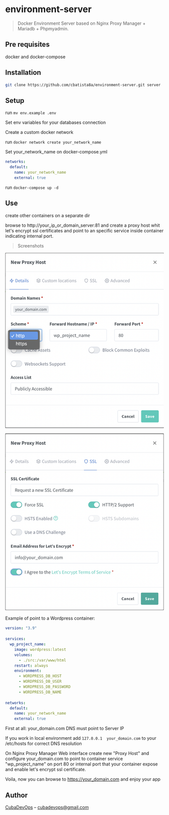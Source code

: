 # environment-server
> Docker Environment Server based on Nginx Proxy Manager + Mariadb + Phpmyadmin.

## Pre requisites

docker and docker-compose

## Installation

```sh
git clone https://github.com/cbatista8a/environment-server.git server
```

## Setup

run `mv env.example .env`

Set env variables for your databases connection

Create a custom docker network

run `docker network create your_network_name`

Set your_network_name on docker-compose.yml

```yml
networks:
  default:
    name: your_network_name
    external: true
```

run `docker-compose up -d`

## Use

create other containers on a separate dir

browse to http://your_ip_or_domain_server:81 and create a proxy host whit let's encrypt ssl certificates
and point to an specific service inside container indicating internal port.

> Screenshots

![septup domain](./doc/register_domain_proxy.png)

![septup ssl certificate](./doc/septup_ssl_certificate.png)

Example of point to a Wordpress container:

```yml
version: "3.9"

services:
  wp_project_name:
    image: wordpress:latest
    volumes:
      - ./src:/var/www/html
    restart: always
    environment:
      - WORDPRESS_DB_HOST
      - WORDPRESS_DB_USER
      - WORDPRESS_DB_PASSWORD
      - WORDPRESS_DB_NAME

networks:
  default:
    name: your_network_name
    external: true
```

First at all: your_domain.com DNS must point to Server IP

If you work in local environment add `127.0.0.1  your_domain.com` to your /etc/hosts 
for correct DNS resolution

On Nginx Proxy Manager Web interface create new "Proxy Host"
and configure your_domain.com to point to container service "wp_project_name"
on port 80 or internal port that your container expose and enable let's encrypt ssl certificate.

Voila, now you can browse to https://your_domain.com and enjoy your app

## Author

[CubaDevOps](https://github.com/cbatista8a) – [cubadevops@gmail.com](mailto:cubadevops@gmail.com)

